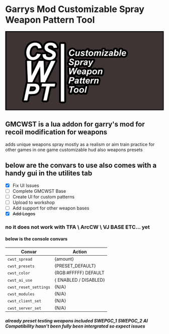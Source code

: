 
# Garrys Mod Customizable Spray Weapon Pattern Tool

![CSWPT](/project_logo/SCRAPPED_LOGOS/safethat.png)




## GMCWST is a lua addon for garry's mod for recoil modification for weapons
adds unique weapons spray mostly as a realism or aim train practice for other games in one game
customizable hud also weapons presets 





## below are the convars to use also comes with a handy gui in the utilites tab
 - [x]  Fix UI Issues
 - [ ]  Complete GMCWST Base
 - [ ]  Create UI for custom patterns 
 - [ ]  Upload to workshop 
 - [ ]  Add support for other weapon bases
 - [x]  ~~Add Logos~~
### no it does not work with TFA \ ArcCW \ VJ BASE ETC... yet

#### below is the console convars 
Convar | Action
------------ | -------------
```cwst_spread``` | {amount} 
```cwst_presets``` | {PRESET_DEFAULT} 
```cwst_color``` | {RGB:#FFFFF} DEFAULT
```cwst_ai_use``` | { ENABLED / DISABLED} 
```cwst_reset_settings``` | {N/A}
```cwst_modules``` | {N/A}
```cwst_client_set``` | {N/A}
```cwst_server_set``` | {N/A}

##### already preset testing weapons included SWEPGC_1 SWEPGC_2 AI Compatibility hasn't been fully been intergrated so expect issues
